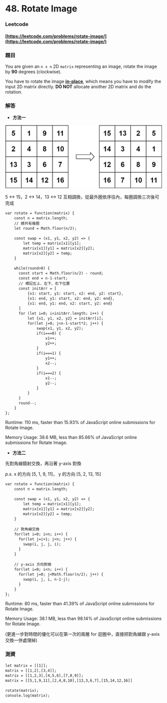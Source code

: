# 48. Rotate Image

### Leetcode

#### [https://leetcode.com/problems/rotate-image/](https://leetcode.com/problems/rotate-image/)

### 題目

You are given an `n x n` 2D `matrix` representing an image, rotate the image by **90** degrees (clockwise).

You have to rotate the image [**in-place**](https://en.wikipedia.org/wiki/In-place\_algorithm), which means you have to modify the input 2D matrix directly. **DO NOT** allocate another 2D matrix and do the rotation.

### 解答 <a href="#ti-jie" id="ti-jie"></a>

* **方法一**

&#x20;<img src=".gitbook/assets/截圖 2021-09-26 上午12.02.50.png" alt="" data-size="original">&#x20;

5 <-> 15，2 <-> 14，13 <-> 12 互相調換，從最外圈依序往內，每圈調換三次後可完成

```
var rotate = function(matrix) {
    const n = matrix.length;
    // 總共有幾圈
    let round = Math.floor(n/2);

    const swap = (x1, y1, x2, y2) => {
        let temp = matrix[x1][y1];
        matrix[x1][y1] = matrix[x2][y2];
        matrix[x2][y2] = temp;
    }
    
    while(round>0) {
      const start = Math.floor(n/2) - round;
      const end = n-1-start;
      // 標記左上、左下、右下位置
      const initArr = [
          {x1: start, y1: start, x2: end, y2: start},
          {x1: end, y1: start, x2: end, y2: end},
          {x1: end, y1: end, x2: start, y2: end}
      ]
      for (let i=0; i<initArr.length; i++) {
          let {x1, y1, x2, y2} = initArr[i];
          for(let j=0; j<n-1-start*2; j++) {
              swap(x1, y1, x2, y2);
              if(i===0) {
                  x1++;
                  y2++;
              }
              if(i===1) {
                  y1++;
                  x2--;
              }
              if(i===2) {
                  x1--;
                  y2--;
              }
          }
      }
      round--;
    }
};
```

Runtime: 110 ms, faster than 15.93% of JavaScript online submissions for Rotate Image.

Memory Usage: 38.6 MB, less than 85.66% of JavaScript online submissions for Rotate Image.

* **方法二**

先對角線鏡射交換，再沿著 y-axis 對換

_p.s._ x 的方向 \[5, 1, 9, 11]， y 的方向 \[5, 2, 13, 15]

```
var rotate = function(matrix) {
    const n = matrix.length;

    const swap = (x1, y1, x2, y2) => {
        let temp = matrix[x1][y1];
        matrix[x1][y1] = matrix[x2][y2];
        matrix[x2][y2] = temp;
    }

    // 對角線交換
    for(let i=0; i<n; i++) {
      for(let j=i+1; j<n; j++) {
        swap(i, j, j, i);
      }
    }

    // y-axis 方向對換
    for(let i=0; i<n; i++) {
      for(let j=0; j<Math.floor(n/2); j++) {
        swap(i, j, i, n-1-j);
      }
    }
};
```

Runtime: 80 ms, faster than 41.39% of JavaScript online submissions for Rotate Image.

Memory Usage: 38.1 MB, less than 98.14% of JavaScript online submissions for Rotate Image.

(更進一步對時間的優化可以在第一次的兩層 for 迴圈中，直接把對角線跟 y-axis 交換一併處理掉)

### 測資

```
let matrix = [[1]];
matrix = [[1,2],[3,4]];
matrix = [[1,2,3],[4,5,6],[7,8,9]];
matrix = [[5,1,9,11],[2,4,8,10],[13,3,6,7],[15,14,12,16]]

rotate(matrix);
console.log(matrix);
```
